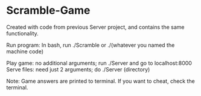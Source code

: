 # Scramble-Game
Created with code from previous Server project, and contains the same functionality.

Run program: In bash, run ./Scramble or ./(whatever you named the machine code)

Play game: no additional arguments; run ./Server and go to localhost:8000
Serve files: need just 2 arguments; do ./Server (directory)

Note: Game answers are printed to terminal. If you want to cheat, check the terminal.
